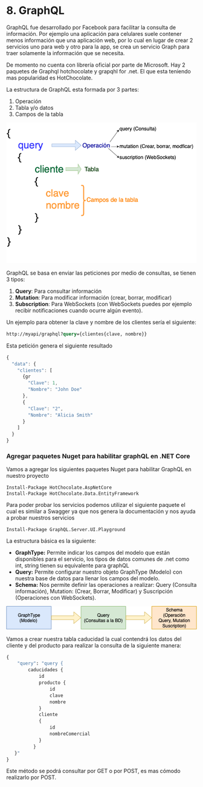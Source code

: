# 8. GraphQL

GraphQL fue desarrollado por Facebook para facilitar la consulta de información. Por ejemplo una aplicación para celulares suele contener menos información que una aplicación web, por lo cual en lugar de crear 2 servicios uno para web y otro para la app, se crea un servicio Graph para traer solamente la información que se necesita.

De momento no cuenta con librería oficial por parte de Microsoft. Hay 2 paquetes de Graphql hotchocolate y grapqhl for .net. El que esta teniendo mas popularidad es HotChocolate.

La estructura de GraphQL esta formada por 3 partes:

1. Operación
2. Tabla y/o datos
3. Campos de la tabla

![](../.gitbook/assets/graphql-2.png)

GraphQL se basa en enviar las peticiones por medio de consultas, se tienen 3 tipos:

1. **Query**: Para consultar información
2. **Mutation**: Para modificar información (crear, borrar, modificar)
3. **Subscription**: Para WebSockets (con WebSockets puedes por ejemplo recibir notificaciones cuando ocurre algún evento).

Un ejemplo para obtener la clave y nombre de los clientes sería el siguiente:

```graphql
http://myapi/graphql?query={clientes{clave, nombre}}
```

Esta petición genera el siguiente resultado

```javascript
{
  "data": {
    "clientes": [
      {gr
        "Clave": 1,
        "Nombre": "John Doe"
      },
      {
        "Clave": "2",
        "Nombre": "Alicia Smith"
      }
    ]
  }
}
```

### &#x20;Agregar  paquetes Nuget para habilitar graphQL en .NET Core

Vamos a agregar los siguientes paquetes Nuget para habilitar GraphQL en nuestro proyecto

```
Install-Package HotChocolate.AspNetCore
Install-Package HotChocolate.Data.EntityFramework
```

Para poder probar los servicios podemos utilizar el siguiente paquete el cual es similar a Swagger ya que nos genera la documentación y nos ayuda a probar nuestros servicios

```
Install-Package GraphQL.Server.UI.Playground
```

La estructura básica es la siguiente:

* **GraphType:** Permite indicar los campos del modelo que están disponibles para el servicio, los tipos de datos comunes de .net como int, string tienen su equivalente para graphQL
* **Query:** Permite configurar nuestro objeto GraphType (Modelo) con nuestra base de datos para llenar los campos del modelo.
* **Schema:** Nos permite definir las operaciones a realizar: Query (Consulta información), Mutation: (Crear, Borrar, Modificar) y Suscripción (Operaciones con WebSockets).

![](<../.gitbook/assets/image (113).png>)

Vamos a crear nuestra tabla caducidad la cual contendrá los datos del cliente y del producto para realizar la consulta de la siguiente manera:

```graphql
{
    "query": "query {
		caducidades {
			id
			producto {
				id
				clave
				nombre
			}
			cliente
			{
				id
				nombreComercial
			}			
	      }	
   }"
} 
```

Este método se podrá consultar por GET o por POST, es mas cómodo realizarlo por POST.
